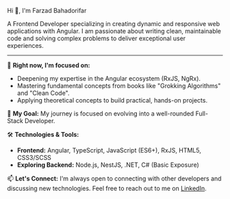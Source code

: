 Hi 👋, I'm Farzad Bahadorifar

A Frontend Developer specializing in creating dynamic and responsive web applications with Angular. I am passionate about writing clean, maintainable code and solving complex problems to deliver exceptional user experiences.

---

🌱 **Right now, I'm focused on:**
* Deepening my expertise in the Angular ecosystem (RxJS, NgRx).
* Mastering fundamental concepts from books like "Grokking Algorithms" and "Clean Code".
* Applying theoretical concepts to build practical, hands-on projects.

🚀 **My Goal:**
My journey is focused on evolving into a well-rounded Full-Stack Developer.

🛠️ **Technologies & Tools:**

* **Frontend:** Angular, TypeScript, JavaScript (ES6+), RxJS, HTML5, CSS3/SCSS
* **Exploring Backend:** Node.js, NestJS, .NET, C# (Basic Exposure)

📫 **Let's Connect:**
I'm always open to connecting with other developers and discussing new technologies. Feel free to reach out to me on [LinkedIn](https://www.linkedin.com/in/farzad-bahadorifar).

